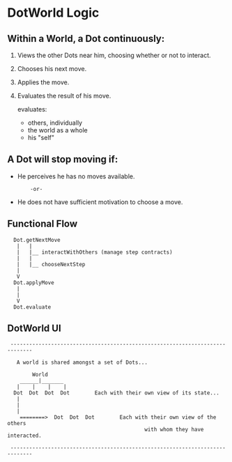 # DotWorld Logic


## Within a World, a Dot continuously:

1. Views the other Dots near him, choosing whether or not to interact.

2. Chooses his next move.

3. Applies the move.

4. Evaluates the result of his move.

    evaluates:
    - others, individually
    - the world as a whole
    - his "self"


## A Dot will stop moving if:

* He perceives he has no moves available.

          -or-

* He does not have sufficient motivation to choose a move.


## Functional Flow

```
  Dot.getNextMove
   |   |
   |   |__ interactWithOthers (manage step contracts)
   |   |
   |   |__ chooseNextStep
   |
   V
  Dot.applyMove
   |
   |
   V
  Dot.evaluate

```

## DotWorld UI

```
 -----------------------------------------------------------------------------

   A world is shared amongst a set of Dots...

        World
    ______|_______
   |    |    |    |
  Dot  Dot  Dot  Dot        Each with their own view of its state...
   |
   |
   |
    ========>  Dot  Dot  Dot        Each with their own view of the others
                                            with whom they have interacted.  

 -----------------------------------------------------------------------------

```
